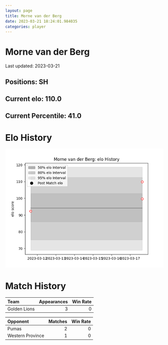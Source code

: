 ```yaml
---  
layout: page  
title: Morne van der Berg  
date: 2023-03-21 18:24:01.984035  
categories: player  
---
```

# Morne van der Berg


Last updated: 2023-03-21
## Positions: SH

## Current elo: 110.0

## Current Percentile: 41.0

# Elo History


![elo history](history_MornevanderBerg.png)
# Match History


| Team         |   Appearances |   Win Rate |
|:-------------|--------------:|-----------:|
| Golden Lions |             3 |          0 |

| Opponent         |   Matches |   Win Rate |
|:-----------------|----------:|-----------:|
| Pumas            |         2 |          0 |
| Western Province |         1 |          0 |